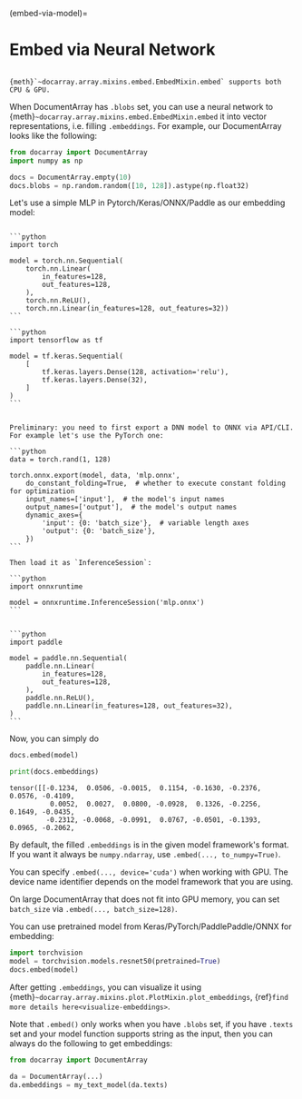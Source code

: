 (embed-via-model)=
# Embed via Neural Network

```{important}

{meth}`~docarray.array.mixins.embed.EmbedMixin.embed` supports both CPU & GPU.
```

When DocumentArray has `.blobs` set, you can use a neural network to {meth}`~docarray.array.mixins.embed.EmbedMixin.embed` it into vector representations, i.e. filling `.embeddings`. For example, our DocumentArray looks like the following:

```python
from docarray import DocumentArray
import numpy as np

docs = DocumentArray.empty(10)
docs.blobs = np.random.random([10, 128]).astype(np.float32)
```

Let's use a simple MLP in Pytorch/Keras/ONNX/Paddle as our embedding model:

````{tab} PyTorch

```python
import torch

model = torch.nn.Sequential(
    torch.nn.Linear(
        in_features=128,
        out_features=128,
    ),
    torch.nn.ReLU(),
    torch.nn.Linear(in_features=128, out_features=32))
```

````

````{tab} Keras
```python
import tensorflow as tf

model = tf.keras.Sequential(
    [
        tf.keras.layers.Dense(128, activation='relu'),
        tf.keras.layers.Dense(32),
    ]
)
```
````

````{tab} ONNX

Preliminary: you need to first export a DNN model to ONNX via API/CLI. 
For example let's use the PyTorch one:

```python
data = torch.rand(1, 128)

torch.onnx.export(model, data, 'mlp.onnx', 
    do_constant_folding=True,  # whether to execute constant folding for optimization
    input_names=['input'],  # the model's input names
    output_names=['output'],  # the model's output names
    dynamic_axes={
        'input': {0: 'batch_size'},  # variable length axes
        'output': {0: 'batch_size'},
    })
```

Then load it as `InferenceSession`:
 
```python
import onnxruntime

model = onnxruntime.InferenceSession('mlp.onnx')
```
````

````{tab} Paddle

```python
import paddle

model = paddle.nn.Sequential(
    paddle.nn.Linear(
        in_features=128,
        out_features=128,
    ),
    paddle.nn.ReLU(),
    paddle.nn.Linear(in_features=128, out_features=32),
)
```
````

Now, you can simply do

```python
docs.embed(model)

print(docs.embeddings)
```

```text
tensor([[-0.1234,  0.0506, -0.0015,  0.1154, -0.1630, -0.2376,  0.0576, -0.4109,
          0.0052,  0.0027,  0.0800, -0.0928,  0.1326, -0.2256,  0.1649, -0.0435,
         -0.2312, -0.0068, -0.0991,  0.0767, -0.0501, -0.1393,  0.0965, -0.2062,
```

By default, the filled `.embeddings` is in the given model framework's format. If you want it always be `numpy.ndarray`, use `.embed(..., to_numpy=True)`.

You can specify `.embed(..., device='cuda')` when working with GPU. The device name identifier depends on the model framework that you are using.

On large DocumentArray that does not fit into GPU memory, you can set `batch_size` via `.embed(..., batch_size=128)`.

You can use pretrained model from Keras/PyTorch/PaddlePaddle/ONNX for embedding:

```python
import torchvision
model = torchvision.models.resnet50(pretrained=True)
docs.embed(model)
```

After getting `.embeddings`, you can visualize it using {meth}`~docarray.array.mixins.plot.PlotMixin.plot_embeddings`, {ref}`find more details here<visualize-embeddings>`.

Note that `.embed()` only works when you have `.blobs` set, if you have `.texts` set and your model function supports string as the input, then you can always do the following to get embeddings:

```python
from docarray import DocumentArray

da = DocumentArray(...)
da.embeddings = my_text_model(da.texts)
```
